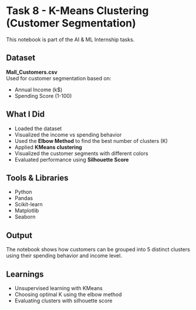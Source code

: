 # Task 8 - K-Means Clustering (Customer Segmentation)

This notebook is part of the AI & ML Internship tasks.

##  Dataset
**Mall_Customers.csv**  
Used for customer segmentation based on:
- Annual Income (k$)
- Spending Score (1-100)

##  What I Did
- Loaded the dataset
- Visualized the income vs spending behavior
- Used the **Elbow Method** to find the best number of clusters (K)
- Applied **KMeans clustering**
- Visualized the customer segments with different colors
- Evaluated performance using **Silhouette Score**

##  Tools & Libraries
- Python
- Pandas
- Scikit-learn
- Matplotlib
- Seaborn

##  Output
The notebook shows how customers can be grouped into 5 distinct clusters using their spending behavior and income level.

##  Learnings
- Unsupervised learning with KMeans
- Choosing optimal K using the elbow method
- Evaluating clusters with silhouette score

